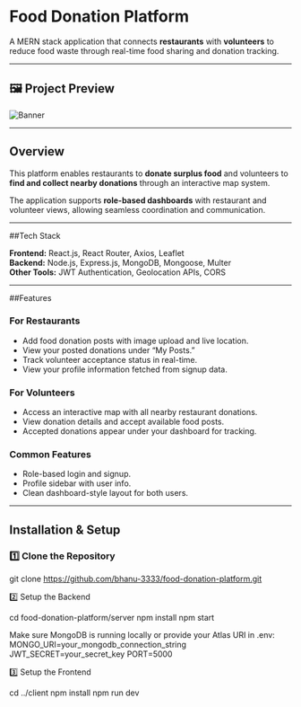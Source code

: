 # Food Donation Platform

A MERN stack application that connects **restaurants** with **volunteers** to reduce food waste through real-time food sharing and donation tracking.

---

## 🖼️ Project Preview

![Banner](./src/assets/banner.png)

---

## Overview

This platform enables restaurants to **donate surplus food** and volunteers to **find and collect nearby donations** through an interactive map system.

The application supports **role-based dashboards** with restaurant and volunteer views, allowing seamless coordination and communication.

---

##Tech Stack

**Frontend:** React.js, React Router, Axios, Leaflet  
**Backend:** Node.js, Express.js, MongoDB, Mongoose, Multer  
**Other Tools:** JWT Authentication, Geolocation APIs, CORS  

---

##Features

### For Restaurants
- Add food donation posts with image upload and live location.  
- View your posted donations under “My Posts.”  
- Track volunteer acceptance status in real-time.  
- View your profile information fetched from signup data.

###  For Volunteers
- Access an interactive map with all nearby restaurant donations.  
- View donation details and accept available food posts.  
- Accepted donations appear under your dashboard for tracking.

###  Common Features
- Role-based login and signup.  
- Profile sidebar with user info.  
- Clean dashboard-style layout for both users.  

---

##  Installation & Setup

### 1️⃣ Clone the Repository

git clone https://github.com/bhanu-3333/food-donation-platform.git

2️⃣ Setup the Backend

cd food-donation-platform/server
npm install
npm start

Make sure MongoDB is running locally or provide your Atlas URI in .env:
MONGO_URI=your_mongodb_connection_string
JWT_SECRET=your_secret_key
PORT=5000

3️⃣ Setup the Frontend

cd ../client
npm install
npm run dev

